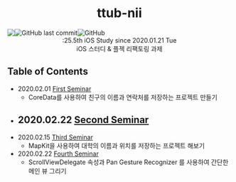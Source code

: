 <h1 align="center">ttub-nii</h1>

<div style="display:flex;" align="center">
  <img src="https://img.shields.io/badge/study-iOS-ff69b4" />
  <img alt="GitHub last commit" src="https://img.shields.io/github/last-commit/iOS-SOPT-iNNovation/ttub-nii?logo=2020.01.21">
  <img alt="GitHub" src="https://img.shields.io/github/license/iOS-SOPT-iNNovation/ttub-nii">
</div>

<div align="center">
  :25.5th iOS Study since 2020.01.21 Tue
</div>

<div align="center">
  iOS 스터디 & 플젝 리팩토링 과제 
</div>

## Table of Contents

- 2020.02.01 [First Seminar](https://github.com/iOS-SOPT-iNNovation/ttub-nii/blob/master/FirstSeminar.md)
  - CoreData를 사용하여 친구의 이름과 연락처를 저장하는 프로젝트 만들기
- 2020.02.22 [Second Seminar](https://github.com/iOS-SOPT-iNNovation/ttub-nii/blob/master/SecondSeminar.md)
  - 
- 2020.02.15 [Third Seminar](https://github.com/iOS-SOPT-iNNovation/ttub-nii/blob/master/ThirdSeminar.md)
  - MapKit을 사용하여 대학의 이름과 위치를 저장하는 프로젝트 해보기
- 2020.02.22 [Fourth Seminar](https://github.com/iOS-SOPT-iNNovation/ttub-nii/blob/master/FourthSeminar.md)
  - ScrollViewDelegate 속성과 Pan Gesture Recognizer 를 사용하여 간단한 메인 뷰 그리기
